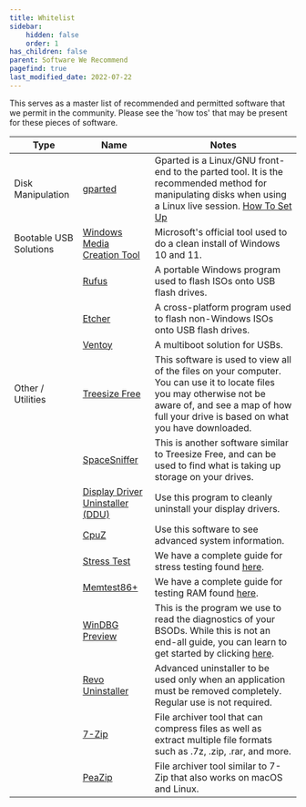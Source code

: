 ```yaml
---
title: Whitelist
sidebar:
    hidden: false
    order: 1
has_children: false
parent: Software We Recommend
pagefind: true
last_modified_date: 2022-07-22
---
```




This serves as a master list of recommended and permitted software that we permit in the community. Please see the 'how tos' that may be present for these pieces of software.

| Type | Name | Notes |
| -- | -- | -- |
| Disk Manipulation | [gparted](https://rtech.support/docs/disks/gparted) | Gparted is a Linux/GNU front-end to the parted tool. It is the recommended method for manipulating disks when using a Linux live session. [How To Set Up](https://rtech.support/books/troubleshooting-with-a-linux-live-session/page/manipulating-partitions-and-disks-with-gparted) |
| Bootable USB Solutions | [Windows Media Creation Tool](https://www.microsoft.com/en-us/software-download/windows10) | Microsoft's official tool used to do a clean install of Windows 10 and 11. |
|| [Rufus](https://rufus.ie/en_US/) | A portable Windows program used to flash ISOs onto USB flash drives.|
|| [Etcher](https://www.balena.io/etcher/) | A cross-platform program used to flash non-Windows ISOs onto USB flash drives. |
|| [Ventoy](https://rtech.support/books/how-to-and-guides/page/how-to-install-and-use-ventoy) | A multiboot solution for USBs.|
| Other / Utilities | [Treesize Free](https://customers.jam-software.de/downloadTrial.php?language=EN&article_no=80) | This software is used to view all of the files on your computer. You can use it to locate files you may otherwise not be aware of, and see a map of how full your drive is based on what you have downloaded.
|| [SpaceSniffer](https://www.fosshub.com/SpaceSniffer.html) | This is another software similar to Treesize Free, and can be used to find what is taking up storage on your drives.
|| [Display Driver Uninstaller (DDU)](https://goo.gl/KSoEbJ) | Use this program to cleanly uninstall your display drivers.
|| [CpuZ](https://www.cpuid.com/downloads/cpu-z/cpu-z_1.98-en.exe) | Use this software to see advanced system information.
|| [Stress Test](https://rtech.support/books/how-to-and-guides/page/hwinfo-full-guide) | We have a complete guide for stress testing found [here](https://rtech.support/books/how-to-and-guides/page/hwinfo-full-guide).
|| [Memtest86+](https://rtech.support/books/how-to-and-guides/page/running-memtest86) | We have a complete guide for testing RAM found [here](https://rtech.support/books/how-to-and-guides/page/running-memtest86).|
|| [WinDBG Preview](https://apps.microsoft.com/store/detail/windbg-preview/9PGJGD53TN86?hl=en-us&gl=US) | This is the program we use to read the diagnostics of your BSODs. While this is not an end-all guide, you can learn to get started by clicking [here](https://docs.microsoft.com/en-us/windows-hardware/drivers/debugger/bug-check-0xc2--bad-pool-caller).
|| [Revo Uninstaller](https://www.revouninstaller.com/revo-uninstaller-free-download/) | Advanced uninstaller to be used only when an application must be removed completely. Regular use is not required.
|| [7-Zip](https://7-zip.org/) | File archiver tool that can compress files as well as extract multiple file formats such as .7z, .zip, .rar, and more.
|| [PeaZip](https://peazip.github.io/index.html) | File archiver tool similar to 7-Zip that also works on macOS and Linux.
